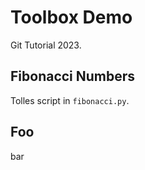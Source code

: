 # Toolbox Demo

Git Tutorial 2023.

## Fibonacci Numbers

Tolles script in `fibonacci.py`.

## Foo

bar